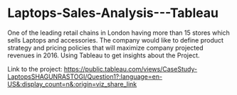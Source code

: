 # Laptops-Sales-Analysis---Tableau
One of the leading retail chains in London having more than 15 stores which sells Laptops and accessories. The company would like to define product strategy and pricing policies that will maximize company projected revenues in 2016. Using Tableau to get insights about the Project. 

Link to the project: https://public.tableau.com/views/CaseStudy-LaptopsSHAGUNRASTOGI/Question1?:language=en-US&:display_count=n&:origin=viz_share_link
